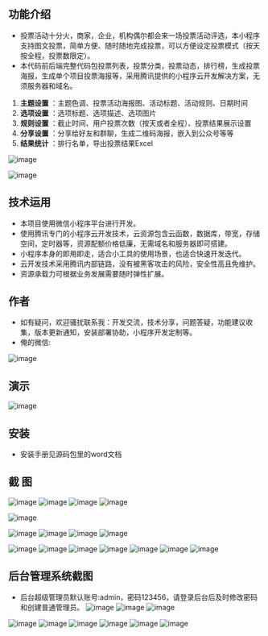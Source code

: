## 功能介绍 

 - 投票活动十分火，商家，企业，机构偶尔都会来一场投票活动评选，本小程序支持图文投票，简单方便、随时随地完成投票，可以方便设定投票模式（按天按全程，投票数限定）。
 - 本代码前后端完整代码包投票列表，投票分类，投票动态，排行榜，生成投票海报，生成单个项目投票海报等，采用腾讯提供的小程序云开发解决方案，无须服务器和域名。
 
1.  **主题设置** ：主题色调、投票活动海报图、活动标题、活动规则、日期时间
2.  **选项设置** ：选项标题、选项描述、选项图片
3.  **规则设置** ：截止时间、用户投票次数（按天或者全程）、投票结果展示设置
4.  **分享设置** ：分享给好友和群聊，生成二维码海报，嵌入到公众号等等
5.  **结果统计** ：排行名单，导出投票结果Excel

![image](https://user-images.githubusercontent.com/97859420/181117718-6c8f348f-5efa-4c86-96ae-46dfb8f56086.png)

![image](https://user-images.githubusercontent.com/97859420/181117728-fae6257d-8135-4fa0-b272-0f2974df6841.png)


## 技术运用
- 本项目使用微信小程序平台进行开发。
- 使用腾讯专门的小程序云开发技术，云资源包含云函数，数据库，带宽，存储空间，定时器等，资源配额价格低廉，无需域名和服务器即可搭建。
- 小程序本身的即用即走，适合小工具的使用场景，也适合快速开发迭代。
- 云开发技术采用腾讯内部链路，没有被黑客攻击的风险，安全性高且免维护。
- 资源承载力可根据业务发展需要随时弹性扩展。  



## 作者
- 如有疑问，欢迎骚扰联系我：开发交流，技术分享，问题答疑，功能建议收集，版本更新通知，安装部署协助，小程序开发定制等。
- 俺的微信: 

![image](https://user-images.githubusercontent.com/97859420/181117756-b31a5d57-1b79-4b7a-9a8f-10f260c110d8.png)



## 演示 
 
![image](https://user-images.githubusercontent.com/97859420/181117777-d90a3333-604c-4db9-a0fb-0c012547f2fa.png)

## 安装

- 安装手册见源码包里的word文档




## 截 图
![image](https://user-images.githubusercontent.com/97859420/181117828-cf4aa412-83c0-402b-bfdb-e5daf93bf7b3.png)
![image](https://user-images.githubusercontent.com/97859420/181117843-361b34f8-ac9f-4882-9516-c4014386f6c1.png)
![image](https://user-images.githubusercontent.com/97859420/181117850-f3a92503-f2f6-4ce5-8317-15009c5b8587.png)
![image](https://user-images.githubusercontent.com/97859420/181117859-4fb09b45-1fd2-4513-8c81-9bca5019410d.png)

![image](https://user-images.githubusercontent.com/97859420/181117874-9f6b7b25-58d9-44dc-86e2-53a5e19134b0.png)

![image](https://user-images.githubusercontent.com/97859420/181117882-a72e25b7-35b2-4287-976c-c456d909d533.png)
![image](https://user-images.githubusercontent.com/97859420/181117890-bb330035-5c47-45b0-a6c2-1c8171366cba.png)
![image](https://user-images.githubusercontent.com/97859420/181117898-e92c70a4-3962-4257-80ce-4c0c364c24fc.png)
![image](https://user-images.githubusercontent.com/97859420/181117906-99a02efe-f914-4301-8696-13dc933d73d0.png)

![image](https://user-images.githubusercontent.com/97859420/181117915-646bbf92-6806-467e-9c89-b4e797936034.png)
![image](https://user-images.githubusercontent.com/97859420/181117929-251ddfa5-660e-49ec-9662-02a8369eb315.png)
![image](https://user-images.githubusercontent.com/97859420/181117938-a7cd87d7-fb1b-474b-a071-eb0b72bcfbe5.png)
![image](https://user-images.githubusercontent.com/97859420/181117951-97e2c3f6-8bd0-4c7b-b7d0-40b7be9d39d2.png)
![image](https://user-images.githubusercontent.com/97859420/181117959-36558706-f82c-40d4-873b-38c087b779e1.png)
![image](https://user-images.githubusercontent.com/97859420/181117964-ecaf8fb8-3697-4b74-881c-47ae48a16763.png)
![image](https://user-images.githubusercontent.com/97859420/181117976-61b26557-040a-40f9-87b0-e34ad0fc4f44.png)


 

## 后台管理系统截图 
- 后台超级管理员默认账号:admin，密码123456，请登录后台后及时修改密码和创建普通管理员。
 ![image](https://user-images.githubusercontent.com/97859420/181117989-b328c443-22cf-4ce4-bd8e-f6d6274150d1.png)
![image](https://user-images.githubusercontent.com/97859420/181117994-60f25fbd-b2a3-4e8e-9686-e6aea3d63501.png)
![image](https://user-images.githubusercontent.com/97859420/181118004-cd7fbecd-074e-4149-a303-ac00c3ebf62c.png)

 ![image](https://user-images.githubusercontent.com/97859420/181118018-263de2df-00bf-4919-907a-d9c7c502a2e2.png)
![image](https://user-images.githubusercontent.com/97859420/181118026-e9f5859b-34d5-4edc-af1e-9c157f6f6013.png)
![image](https://user-images.githubusercontent.com/97859420/181118031-b21b7eff-d344-4748-915a-3367e1dc9935.png)
![image](https://user-images.githubusercontent.com/97859420/181118046-785d1f60-9135-4339-9030-20b0a4074d59.png)
![image](https://user-images.githubusercontent.com/97859420/181118063-36338483-7cad-413a-9415-e556f72d2a32.png)
![image](https://user-images.githubusercontent.com/97859420/181118073-087a9059-497a-430c-8844-99e45a112356.png)

